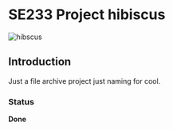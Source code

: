 # SE233 Project hibiscus  
![hibscus](https://images-wixmp-ed30a86b8c4ca887773594c2.wixmp.com/f/3cbd1933-0f04-45ea-b103-274ffa86cd3c/ddwe2dt-61569886-6e90-4edc-9714-aa34dd3b070f.png?token=eyJ0eXAiOiJKV1QiLCJhbGciOiJIUzI1NiJ9.eyJzdWIiOiJ1cm46YXBwOjdlMGQxODg5ODIyNjQzNzNhNWYwZDQxNWVhMGQyNmUwIiwiaXNzIjoidXJuOmFwcDo3ZTBkMTg4OTgyMjY0MzczYTVmMGQ0MTVlYTBkMjZlMCIsIm9iaiI6W1t7InBhdGgiOiJcL2ZcLzNjYmQxOTMzLTBmMDQtNDVlYS1iMTAzLTI3NGZmYTg2Y2QzY1wvZGR3ZTJkdC02MTU2OTg4Ni02ZTkwLTRlZGMtOTcxNC1hYTM0ZGQzYjA3MGYucG5nIn1dXSwiYXVkIjpbInVybjpzZXJ2aWNlOmZpbGUuZG93bmxvYWQiXX0.cGQfBoFpjjS5qo7enTiEVwICG9Vuy3GILoZK9rUO6MA)
## Introduction
Just a file archive project just naming for cool.

### Status
**Done**
